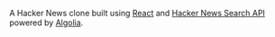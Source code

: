 A Hacker News clone built using [React](https://reactjs.org/) and [Hacker News Search API](https://hn.algolia.com/api) powered by [Algolia](https://www.algolia.com/).
